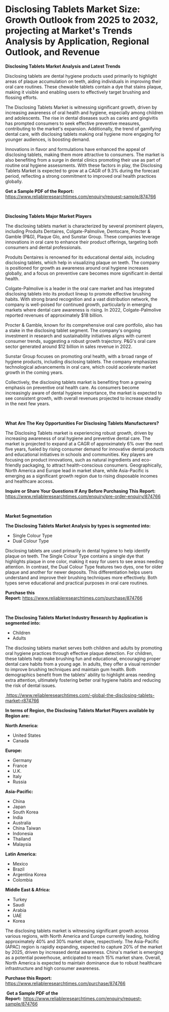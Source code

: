 <p><h1>Disclosing Tablets Market Size: Growth Outlook from 2025 to 2032, projecting at Market's Trends Analysis by Application, Regional Outlook, and Revenue</h1></p><p><strong>Disclosing Tablets Market Analysis and Latest Trends</strong></p>
<p><p>Disclosing tablets are dental hygiene products used primarily to highlight areas of plaque accumulation on teeth, aiding individuals in improving their oral care routines. These chewable tablets contain a dye that stains plaque, making it visible and enabling users to effectively target brushing and flossing efforts.</p><p>The Disclosing Tablets Market is witnessing significant growth, driven by increasing awareness of oral health and hygiene, especially among children and adolescents. The rise in dental diseases such as caries and gingivitis has prompted consumers to seek effective preventive measures, contributing to the market's expansion. Additionally, the trend of gamifying dental care, with disclosing tablets making oral hygiene more engaging for younger audiences, is boosting demand.</p><p>Innovations in flavor and formulations have enhanced the appeal of disclosing tablets, making them more attractive to consumers. The market is also benefiting from a surge in dental clinics promoting their use as part of routine oral hygiene assessments. With these factors in play, the Disclosing Tablets Market is expected to grow at a CAGR of 9.3% during the forecast period, reflecting a strong commitment to improved oral health practices globally.</p></p>
<p><strong>Get a Sample PDF of the Report:&nbsp;</strong> <a href="https://www.reliableresearchtimes.com/enquiry/request-sample/874766?utm_campaign=3325&utm_medium=2&utm_source=Github&utm_content=ia&utm_term=19042025&utm_id=disclosing-tablets">https://www.reliableresearchtimes.com/enquiry/request-sample/874766</a></p>
<p>&nbsp;</p>
<p><strong>Disclosing Tablets Major Market Players</strong></p>
<p><p>The disclosing tablets market is characterized by several prominent players, including Produits Dentaires, Colgate-Palmolive, Dentocare, Procter & Gamble (P&G), Plaque Glo, and Sunstar Group. These companies leverage innovations in oral care to enhance their product offerings, targeting both consumers and dental professionals.</p><p>Produits Dentaires is renowned for its educational dental aids, including disclosing tablets, which help in visualizing plaque on teeth. The company is positioned for growth as awareness around oral hygiene increases globally, and a focus on preventive care becomes more significant in dental health.</p><p>Colgate-Palmolive is a leader in the oral care market and has integrated disclosing tablets into its product lineup to promote effective brushing habits. With strong brand recognition and a vast distribution network, the company is well-poised for continued growth, particularly in emerging markets where dental care awareness is rising. In 2022, Colgate-Palmolive reported revenues of approximately $18 billion.</p><p>Procter & Gamble, known for its comprehensive oral care portfolio, also has a stake in the disclosing tablet segment. The company's ongoing investment in research and sustainability initiatives aligns with current consumer trends, suggesting a robust growth trajectory. P&G's oral care sector generated around $12 billion in sales revenue in 2022.</p><p>Sunstar Group focuses on promoting oral health, with a broad range of hygiene products, including disclosing tablets. The company emphasizes technological advancements in oral care, which could accelerate market growth in the coming years.</p><p>Collectively, the disclosing tablets market is benefiting from a growing emphasis on preventive oral health care. As consumers become increasingly aware of dental hygiene importance, the market is expected to see consistent growth, with overall revenues projected to increase steadily in the next few years.</p></p>
<p>&nbsp;</p>
<p><strong>What Are The Key Opportunities For Disclosing Tablets Manufacturers?</strong></p>
<p><p>The Disclosing Tablets market is experiencing robust growth, driven by increasing awareness of oral hygiene and preventive dental care. The market is projected to expand at a CAGR of approximately 6% over the next five years, fueled by rising consumer demand for innovative dental products and educational initiatives in schools and communities. Key players are focusing on product innovations, such as natural ingredients and eco-friendly packaging, to attract health-conscious consumers. Geographically, North America and Europe lead in market share, while Asia-Pacific is emerging as a significant growth region due to rising disposable incomes and healthcare access.</p></p>
<p><strong>Inquire or Share Your Questions If Any Before Purchasing This Report:</strong> <a href="https://www.reliableresearchtimes.com/enquiry/pre-order-enquiry/874766?utm_campaign=3325&utm_medium=2&utm_source=Github&utm_content=ia&utm_term=19042025&utm_id=disclosing-tablets">https://www.reliableresearchtimes.com/enquiry/pre-order-enquiry/874766</a></p>
<p>&nbsp;</p>
<p><strong>Market Segmentation</strong></p>
<p><strong>The Disclosing Tablets Market Analysis by types is segmented into:</strong></p>
<p><ul><li>Single Colour Type</li><li>Dual Colour Type</li></ul></p>
<p><p>Disclosing tablets are used primarily in dental hygiene to help identify plaque on teeth. The Single Colour Type contains a single dye that highlights plaque in one color, making it easy for users to see areas needing attention. In contrast, the Dual Colour Type features two dyes, one for older plaque and another for newer deposits. This differentiation helps users understand and improve their brushing techniques more effectively. Both types serve educational and practical purposes in oral care routines.</p></p>
<p><strong>Purchase this Report:&nbsp;</strong><a href="https://www.reliableresearchtimes.com/purchase/874766?utm_campaign=3325&utm_medium=2&utm_source=Github&utm_content=ia&utm_term=19042025&utm_id=disclosing-tablets">https://www.reliableresearchtimes.com/purchase/874766</a></p>
<p>&nbsp;</p>
<p><strong>The Disclosing Tablets Market Industry Research by Application is segmented into:</strong></p>
<p><ul><li>Children</li><li>Adults</li></ul></p>
<p><p>The disclosing tablets market serves both children and adults by promoting oral hygiene practices through effective plaque detection. For children, these tablets help make brushing fun and educational, encouraging proper dental care habits from a young age. In adults, they offer a visual reminder to improve brushing techniques and maintain gum health. Both demographics benefit from the tablets' ability to highlight areas needing extra attention, ultimately fostering better oral hygiene habits and reducing the risk of dental issues.</p></p>
<p><a href="https://www.reliableresearchtimes.com/-global-the-disclosing-tablets-market-r874766?utm_campaign=3325&utm_medium=2&utm_source=Github&utm_content=ia&utm_term=19042025&utm_id=disclosing-tablets">&nbsp;https://www.reliableresearchtimes.com/-global-the-disclosing-tablets-market-r874766</a></p>
<p><strong>In terms of Region, the Disclosing Tablets Market Players available by Region are:</strong></p>
<p>
    <p> <strong> North America: </strong>
        <ul>
            <li>United States</li>
            <li>Canada</li>
        </ul>
        </p> 
    <p> <strong> Europe: </strong>
        <ul>
            <li>Germany</li>
            <li>France</li>
            <li>U.K.</li>
            <li>Italy</li>
            <li>Russia</li>
        </ul>
        </p> 
    <p> <strong> Asia-Pacific: </strong>
        <ul>
            <li>China</li>
            <li>Japan</li>
            <li>South Korea</li>
            <li>India</li>
            <li>Australia</li>
            <li>China Taiwan</li>
            <li>Indonesia</li>
            <li>Thailand</li>
            <li>Malaysia</li>
        </ul>
        </p> 
    <p> <strong> Latin America: </strong>
        <ul>
            <li>Mexico</li>
            <li>Brazil</li>
            <li>Argentina Korea</li>
            <li>Colombia</li>
        </ul>
        </p> 
    <p> <strong> Middle East & Africa: </strong>
        <ul>
            <li>Turkey</li>
            <li>Saudi</li>
            <li>Arabia</li>
            <li>UAE</li>
            <li>Korea</li>
        </ul>
    </p>
    </p>
<p><p>The disclosing tablets market is witnessing significant growth across various regions, with North America and Europe currently leading, holding approximately 40% and 30% market share, respectively. The Asia-Pacific (APAC) region is rapidly expanding, expected to capture 20% of the market by 2025, driven by increased dental awareness. China's market is emerging as a potential powerhouse, anticipated to reach 15% market share. Overall, North America is expected to maintain dominance due to robust healthcare infrastructure and high consumer awareness.</p></p>
<p><strong>Purchase this Report: </strong><a href="https://www.reliableresearchtimes.com/purchase/874766?utm_campaign=3325&utm_medium=2&utm_source=Github&utm_content=ia&utm_term=19042025&utm_id=disclosing-tablets">https://www.reliableresearchtimes.com/purchase/874766</a></p>
<p>&nbsp;<strong>Get a Sample PDF of the Report:&nbsp;&nbsp;</strong><a href="https://www.reliableresearchtimes.com/enquiry/request-sample/874766?utm_campaign=3325&utm_medium=2&utm_source=Github&utm_content=ia&utm_term=19042025&utm_id=disclosing-tablets">https://www.reliableresearchtimes.com/enquiry/request-sample/874766</a></p>
<p><strong></strong></p>
<p><p></p><p></p><p></p></p>